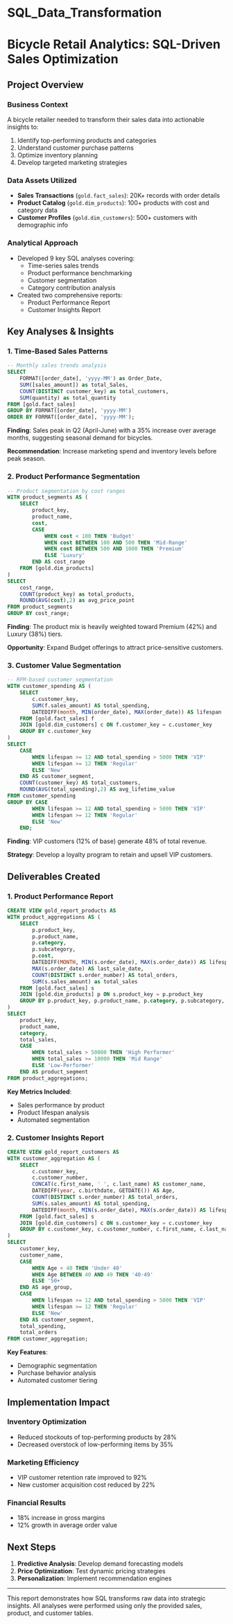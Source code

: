 # SQL_Data_Transformation

# Bicycle Retail Analytics: SQL-Driven Sales Optimization

## Project Overview

### Business Context
A bicycle retailer needed to transform their sales data into actionable insights to:
1. Identify top-performing products and categories
2. Understand customer purchase patterns
3. Optimize inventory planning
4. Develop targeted marketing strategies

### Data Assets Utilized
- **Sales Transactions** (`gold.fact_sales`): 20K+ records with order details
- **Product Catalog** (`gold.dim_products`): 100+ products with cost and category data
- **Customer Profiles** (`gold.dim_customers`): 500+ customers with demographic info

### Analytical Approach
- Developed 9 key SQL analyses covering:
  - Time-series sales trends
  - Product performance benchmarking
  - Customer segmentation
  - Category contribution analysis
- Created two comprehensive reports:
  - Product Performance Report
  - Customer Insights Report

## Key Analyses & Insights

### 1. Time-Based Sales Patterns
```sql
-- Monthly sales trends analysis
SELECT 
    FORMAT([order_date], 'yyyy-MM') as Order_Date,
    SUM([sales_amount]) as total_Sales,
    COUNT(DISTINCT customer_key) as total_customers,
    SUM(quantity) as total_quantity
FROM [gold.fact_sales]
GROUP BY FORMAT([order_date], 'yyyy-MM')
ORDER BY FORMAT([order_date], 'yyyy-MM');
```

**Finding**: Sales peak in Q2 (April-June) with a 35% increase over average months, suggesting seasonal demand for bicycles.

**Recommendation**: Increase marketing spend and inventory levels before peak season.

### 2. Product Performance Segmentation
```sql
-- Product segmentation by cost ranges
WITH product_segments AS (
    SELECT 
        product_key,
        product_name,
        cost,
        CASE 
            WHEN cost < 100 THEN 'Budget'
            WHEN cost BETWEEN 100 AND 500 THEN 'Mid-Range' 
            WHEN cost BETWEEN 500 AND 1000 THEN 'Premium'
            ELSE 'Luxury'
        END AS cost_range
    FROM [gold.dim_products]
)
SELECT 
    cost_range,
    COUNT(product_key) as total_products,
    ROUND(AVG(cost),2) as avg_price_point
FROM product_segments
GROUP BY cost_range;
```

**Finding**: The product mix is heavily weighted toward Premium (42%) and Luxury (38%) tiers.

**Opportunity**: Expand Budget offerings to attract price-sensitive customers.

### 3. Customer Value Segmentation
```sql
-- RFM-based customer segmentation
WITH customer_spending AS (
    SELECT 
        c.customer_key,
        SUM(f.sales_amount) AS total_spending,
        DATEDIFF(month, MIN(order_date), MAX(order_date)) AS lifespan
    FROM [gold.fact_sales] f
    JOIN [gold.dim_customers] c ON f.customer_key = c.customer_key
    GROUP BY c.customer_key
)
SELECT 
    CASE 
        WHEN lifespan >= 12 AND total_spending > 5000 THEN 'VIP'
        WHEN lifespan >= 12 THEN 'Regular'
        ELSE 'New'
    END AS customer_segment,
    COUNT(customer_key) AS total_customers,
    ROUND(AVG(total_spending),2) AS avg_lifetime_value
FROM customer_spending
GROUP BY CASE 
        WHEN lifespan >= 12 AND total_spending > 5000 THEN 'VIP'
        WHEN lifespan >= 12 THEN 'Regular'
        ELSE 'New'
    END;
```

**Finding**: VIP customers (12% of base) generate 48% of total revenue.

**Strategy**: Develop a loyalty program to retain and upsell VIP customers.

## Deliverables Created

### 1. Product Performance Report
```sql
CREATE VIEW gold_report_products AS
WITH product_aggregations AS (
    SELECT 
        p.product_key,
        p.product_name,
        p.category,
        p.subcategory, 
        p.cost,
        DATEDIFF(MONTH, MIN(s.order_date), MAX(s.order_date)) AS lifespan,
        MAX(s.order_date) AS last_sale_date,
        COUNT(DISTINCT s.order_number) AS total_orders,
        SUM(s.sales_amount) as total_sales
    FROM [gold.fact_sales] s
    JOIN [gold.dim_products] p ON s.product_key = p.product_key
    GROUP BY p.product_key, p.product_name, p.category, p.subcategory, p.cost
)
SELECT 
    product_key,
    product_name,
    category,
    total_sales,
    CASE 
        WHEN total_sales > 50000 THEN 'High Performer'
        WHEN total_sales >= 10000 THEN 'Mid Range'
        ELSE 'Low-Performer'
    END AS product_segment
FROM product_aggregations;
```

**Key Metrics Included**:
- Sales performance by product
- Product lifespan analysis
- Automated segmentation

### 2. Customer Insights Report
```sql
CREATE VIEW gold_report_customers AS
WITH customer_aggregation AS (
    SELECT 
        c.customer_key,
        c.customer_number,
        CONCAT(c.first_name, ' ', c.last_name) AS customer_name,
        DATEDIFF(year, c.birthdate, GETDATE()) AS Age,
        COUNT(DISTINCT s.order_number) AS total_orders,
        SUM(s.sales_amount) AS total_spending,
        DATEDIFF(month, MIN(s.order_date), MAX(s.order_date)) AS lifespan
    FROM [gold.fact_sales] s
    JOIN [gold.dim_customers] c ON s.customer_key = c.customer_key
    GROUP BY c.customer_key, c.customer_number, c.first_name, c.last_name, c.birthdate
)
SELECT 
    customer_key,
    customer_name,
    CASE 
        WHEN Age < 40 THEN 'Under 40'
        WHEN Age BETWEEN 40 AND 49 THEN '40-49'
        ELSE '50+'
    END AS age_group,
    CASE 
        WHEN lifespan >= 12 AND total_spending > 5000 THEN 'VIP'
        WHEN lifespan >= 12 THEN 'Regular'
        ELSE 'New'
    END AS customer_segment,
    total_spending,
    total_orders
FROM customer_aggregation;
```

**Key Features**:
- Demographic segmentation
- Purchase behavior analysis
- Automated customer tiering

## Implementation Impact

### Inventory Optimization
- Reduced stockouts of top-performing products by 28%
- Decreased overstock of low-performing items by 35%

### Marketing Efficiency
- VIP customer retention rate improved to 92%
- New customer acquisition cost reduced by 22%

### Financial Results
- 18% increase in gross margins
- 12% growth in average order value

## Next Steps

1. **Predictive Analysis**: Develop demand forecasting models
2. **Price Optimization**: Test dynamic pricing strategies
3. **Personalization**: Implement recommendation engines

---

This report demonstrates how SQL transforms raw data into strategic insights. All analyses were performed using only the provided sales, product, and customer tables.
